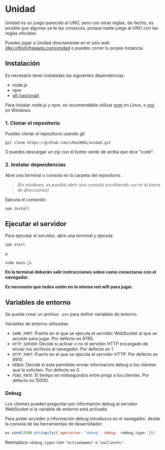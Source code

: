 # Unidad
Unidad es un juego parecido al UNO, pero con otras reglas, de hecho, es posible que algunas ya te las conozcas, porque nadie juega al UNO con las reglas oficiales.

Puedes jugar a Unidad directamente en el sitio web [idko.infinityfreeapp.com/unidad](http://idko.infinityfreeapp.com/unidad/index.html) o puedes correr tu propia instancia.

## Instalación
Es necesario tener instaladas las siguientes dependencias:
- node.js
- npm
- [git (opcional)](https://git-scm.com/)

Para instalar node.js y npm, es recomendable utilizar [nvm](https://github.com/nvm-sh/nvm#installing-and-updating) en Linux, o [nvs](https://github.com/jasongin/nvs#setup) en Windows.
### 1. Clonar el repositorio
Puedes clonar el repositorio usando git
```
git clone https://github.com/idko2004/unidad.git
```
O puedes descargar un zip con el botón verde de arriba que dice "code".

### 2. Instalar dependencias
Abre una terminal o consola en la carpeta del repositorio. 

> _(En windows, es posible abrir una consola escribiendo `cmd` en la barra de direcciones)_

Ejecuta el comando:
```
npm install
```

## Ejecutar el servidor
Para ejecutar el servidor, abre una terminal y ejecuta:
```
npm start
```
o
```
node main.js
```
**En la terminal deberán salir instrucciones sobre como conectarse con el navegador.**

**Es necesario que todos estén en la misma red wifi para jugar.**

## Variables de entorno
Se puede crear un archivo `.env` para definir variables de entorno.

Variables de entorno utilizadas:

- `GAME_PORT`: Puerto en el que se ejecuta el servidor WebSocket al que se accede para jugar. Por defecto es 8765.
- `HTTP_SERVER`: Decide si activar o no el servidor HTTP encargado de enviar los archivos al navegador. Por defecto es 1.
- `HTTP_PORT`: Puerto en el que se ejecuta el servidor HTTP. Por defecto es 8910.
- `DEBUG`: Decide si está permitido enviar información debug a los clientes que la soliciten. Por defecto es 0.
- `PING_RATE`: El tiempo en milisegundos entre pings a los clientes. Por defecto es 15000.

### Debug
Los clientes pueden preguntar por información debug al servidor WebSocket si la variable de entorno está activada.

Para poder acceder a información debug introduzca en el navegador, desde la consola de las herramientas de desarrollador:
```javascript
ws.send(JSON.stringify({ operation: "debug", debug: <debug_type> }))
```
Reemplace `<debug_type>` con `"activeGames"` o `"wsClients"`.